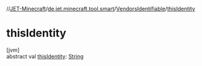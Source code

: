 //[JET-Minecraft](../../../index.md)/[de.jet.minecraft.tool.smart](../index.md)/[VendorsIdentifiable](index.md)/[thisIdentity](this-identity.md)

# thisIdentity

[jvm]\
abstract val [thisIdentity](this-identity.md): [String](https://kotlinlang.org/api/latest/jvm/stdlib/kotlin/-string/index.html)

